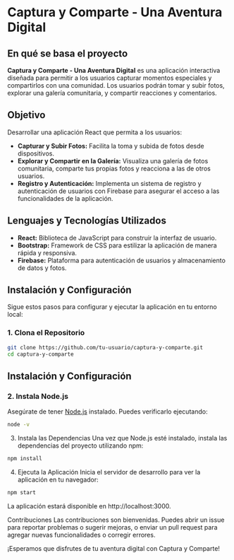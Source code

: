# Captura y Comparte - Una Aventura Digital

## En qué se basa el proyecto

**Captura y Comparte - Una Aventura Digital** es una aplicación interactiva diseñada para permitir a los usuarios capturar momentos especiales y compartirlos con una comunidad. Los usuarios podrán tomar y subir fotos, explorar una galería comunitaria, y compartir reacciones y comentarios.

## Objetivo

Desarrollar una aplicación React que permita a los usuarios:

- **Capturar y Subir Fotos:** Facilita la toma y subida de fotos desde dispositivos.
- **Explorar y Compartir en la Galería:** Visualiza una galería de fotos comunitaria, comparte tus propias fotos y reacciona a las de otros usuarios.
- **Registro y Autenticación:** Implementa un sistema de registro y autenticación de usuarios con Firebase para asegurar el acceso a las funcionalidades de la aplicación.

## Lenguajes y Tecnologías Utilizados

- **React:** Biblioteca de JavaScript para construir la interfaz de usuario.
- **Bootstrap:** Framework de CSS para estilizar la aplicación de manera rápida y responsiva.
- **Firebase:** Plataforma para autenticación de usuarios y almacenamiento de datos y fotos.

## Instalación y Configuración

Sigue estos pasos para configurar y ejecutar la aplicación en tu entorno local:

### 1. Clona el Repositorio

```bash
git clone https://github.com/tu-usuario/captura-y-comparte.git
cd captura-y-comparte
```

## Instalación y Configuración

### 2. Instala Node.js

Asegúrate de tener [Node.js](https://nodejs.org/) instalado. Puedes verificarlo ejecutando:

```bash
node -v
```

3. Instala las Dependencias
Una vez que Node.js esté instalado, instala las dependencias del proyecto utilizando npm:

```bash
npm install
```
4. Ejecuta la Aplicación
Inicia el servidor de desarrollo para ver la aplicación en tu navegador:

```bash
npm start
```
La aplicación estará disponible en http://localhost:3000.

Contribuciones
Las contribuciones son bienvenidas. Puedes abrir un issue para reportar problemas o sugerir mejoras, o enviar un pull request para agregar nuevas funcionalidades o corregir errores.


¡Esperamos que disfrutes de tu aventura digital con Captura y Comparte!
